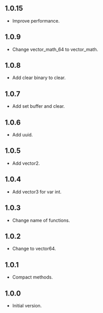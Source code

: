 ## 1.0.15

- Improve performance.

## 1.0.9

- Change vector_math_64 to vector_math.

## 1.0.8

- Add clear binary to clear.

## 1.0.7

- Add set buffer and clear.

## 1.0.6

- Add uuid.

## 1.0.5

- Add vector2.

## 1.0.4

- Add vector3 for var int.

## 1.0.3

- Change name of functions.

## 1.0.2

- Change to vector64.

## 1.0.1

- Compact methods.

## 1.0.0

- Initial version.
